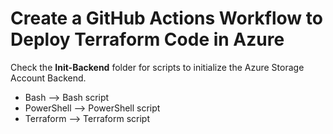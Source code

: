 # Create a GitHub Actions Workflow to Deploy Terraform Code in Azure

Check the **Init-Backend** folder for scripts to initialize the Azure Storage Account Backend.

- Bash --> Bash script
- PowerShell --> PowerShell script
- Terraform --> Terraform script

